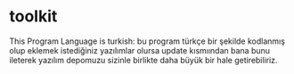 # toolkit
This Program Language is turkish: bu program türkçe bir şekilde kodlanmış olup eklemek istediğiniz yazılımlar olursa update kısmıından bana bunu ileterek yazılım depomuzu sizinle birlikte daha büyük bir hale getirebiliriz.
